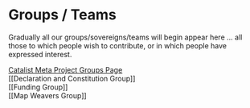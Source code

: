 # Groups / Teams
Gradually all our groups/sovereigns/teams will begin appear here ... all those to which people wish to contribute, or in which people have expressed interest.

[Catalist Meta Project Groups Page](https://www.catalist.network/group-public/lionsberg-meta-project)  
[[Declaration and Constitution Group]]  
[[Funding Group]]  
[[Map Weavers Group]]  

